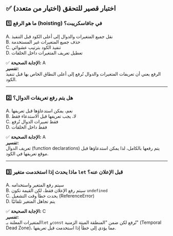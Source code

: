 ## ✅ اختبار قصير للتحقق (اختيار من متعدد)

### 1️⃣ ما هو الرفع (hoisting) في جافاسكريبت؟

A. نقل جميع المتغيرات والدوال إلى أعلى الكود قبل التنفيذ  
B. حذف جميع المتغيرات غير المستخدمة  
C. تنفيذ الكود بترتيب عشوائي  
D. تعطيل تعريف المتغيرات داخل الحلقات  

✅ **الإجابة الصحيحة:** A  
**تفسير:**  
الرفع يعني أن تعريفات المتغيرات والدوال تُرفع إلى أعلى النطاق الخاص بها قبل تنفيذ الكود.

---

### 2️⃣ هل يتم رفع تعريفات الدوال؟

A. نعم، يمكن استدعاؤها قبل تعريفها  
B. لا، يجب تعريفها قبل الاستدعاء فقط  
C. فقط تعبيرات الدوال تُرفع  
D. فقط داخل الحلقات  

✅ **الإجابة الصحيحة:** A  
**تفسير:**  
تعريف الدوال (function declarations) يتم رفعها بالكامل، لذا يمكن استدعاؤها قبل موقع تعريفها في الكود.

---

### 3️⃣ ماذا يحدث إذا استخدمت متغير `let` قبل الإعلان عنه؟

A. سيتم رفع المتغير واستخدامه  
B. سيتم رفع الإعلان فقط، لكن القيمة تكون `undefined`  
C. يحدث خطأ وقت التشغيل (ReferenceError)  
D. يتم تجاهل المتغير تلقائيًا  

✅ **الإجابة الصحيحة:** C  
**تفسير:**  
المتغيرات المعلنة بـ`let` و`const` تُرفع لكن ضمن "المنطقة الميتة الزمنية" (Temporal Dead Zone)، مما يؤدي إلى خطأ إذا استخدمت قبل تعريفها.